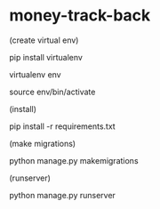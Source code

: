# money-track-back
(create virtual env)

pip install virtualenv 

virtualenv env

source env/bin/activate


(install)

pip install -r requirements.txt


(make migrations)

python manage.py makemigrations


(runserver)

python manage.py runserver
